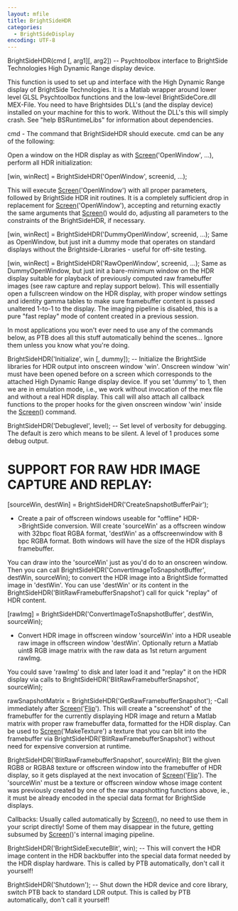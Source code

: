 ```yaml
---
layout: mfile
title: BrightSideHDR
categories:
  - BrightSideDisplay
encoding: UTF-8
---
```


BrightSideHDR(cmd [, arg1][, arg2]) -- Psychtoolbox interface to
BrightSide Technologies High Dynamic Range display device.

This function is used to set up and interface with the High Dynamic Range
display of BrightSide Technologies. It is a Matlab wrapper around lower
level GLSL Psychtoolbox functions and the low-level BrightSideCore.dll
MEX-File. You need to have Brightsides DLL's (and the display device)
installed on your machine for this to work. Without the DLL's this will
simply crash. See "help BSRuntimeLibs" for information about
dependencies.

cmd - The command that BrightSideHDR should execute. cmd can be any of
the following:

Open a window on the HDR display as with [Screen](/docs/Screen)('OpenWindow', ...),
perform all HDR initialization:

[win, winRect] = BrightSideHDR('OpenWindow', screenid, ...);

This will execute [Screen](/docs/Screen)('OpenWindow') with all proper parameters,
followed by BrightSide HDR init routines. It is a completely sufficient
drop in replacement for [Screen](/docs/Screen)('OpenWindow'), accepting and returning
exactly the same arguments that [Screen](/docs/Screen)() would do, adjusting all
parameters to the constraints of the BrightSideHDR, if necessary.

[win, winRect] = BrightSideHDR('DummyOpenWindow', screenid, ...);
Same as OpenWindow, but just init a dummy mode that operates on standard
displays without the Brightside-Libraries - useful for off-site testing.


[win, winRect] = BrightSideHDR('RawOpenWindow', screenid, ...);
Same as DummyOpenWindow, but just init a bare-minimum window on the HDR
display suitable for playback of previously computed raw framebuffer
images (see raw capture and replay support below). This will essentially
open a fullscreen window on the HDR display, with proper window settings
and identity gamma tables to make sure framebuffer content is passed
unaltered 1-to-1 to the display. The imaging pipeline is disabled, this
is a pure "fast replay" mode of content created in a previous session.


In most applications you won't ever need to use any of the commands
below, as PTB does all this stuff automatically behind the scenes...
Ignore them unless you know what you're doing.

BrightSideHDR('Initialize', win [, dummy]); -- Initialize the BrightSide libraries
for HDR output into onscreen window 'win'. Onscreen window 'win' must have been
opened before on a screen which corresponds to the attached High Dynamic Range
display device. If you set 'dummy' to 1, then we are in emulation mode,
i.e., we work without invocation of the mex file and without a real HDR
display. This call will also attach all callback functions to the proper
hooks for the given onscreen window 'win' inside the [Screen](/docs/Screen)() command.

BrightSideHDR('Debuglevel', level); -- Set level of verbosity for
debugging. The default is zero which means to be silent. A level of 1
produces some debug output.


# SUPPORT FOR RAW HDR IMAGE CAPTURE AND REPLAY:

[sourceWin, destWin] = BrightSideHDR('CreateSnapshotBufferPair');
- Create a pair of offscreen windows useable for "offline" HDR-\>BrightSide
conversion. Will create 'sourceWin' as a offscreen window with 32bpc
float RGBA format, 'destWin' as a offscreenwindow with 8 bpc RGBA format.
Both windows will have the size of the HDR displays framebuffer.

You can draw into the 'sourceWin' just as you'd do to an onscreen window.
Then you can call BrightSideHDR('ConvertImageToSnapshotBuffer', destWin,
sourceWin); to convert the HDR image into a BrightSide formatted image in
'destWin'. You can use 'destWin' or its content in the
BrightSideHDR('BlitRawFramebufferSnapshot') call for quick "replay" of
HDR content.


[rawImg] = BrightSideHDR('ConvertImageToSnapshotBuffer', destWin, sourceWin);
- Convert HDR image in offscreen window 'sourceWin' into a HDR
useable raw image in offscreen window 'destWin'. Optionally return a
Matlab uint8 RGB image matrix with the raw data as 1st return argument
rawImg.

You could save 'rawImg' to disk and later load it and "replay" it on the
HDR display via calls to BrightSideHDR('BlitRawFramebufferSnapshot',
sourceWin);


rawSnapshotMatrix = BrightSideHDR('GetRawFramebufferSnapshot');
-Call immediately after [Screen](/docs/Screen)('[Flip](/docs/Flip)'). This will create a "screenshot" of the
framebuffer for the currently displaying HDR image and return a Matlab
matrix with proper raw framebuffer data, formatted for the HDR display.
Can be used to [Screen](/docs/Screen)('MakeTexture') a texture that you can blit into the
framebuffer via BrightSideHDR('BlitRawFramebufferSnapshot') without need
for expensive conversion at runtime.


BrightSideHDR('BlitRawFramebufferSnapshot', sourceWin); Blit the given
RGB8 or RGBA8 texture or offscreen window into the framebuffer of HDR
display, so it gets displayed at the next invocation of [Screen](/docs/Screen)('[Flip](/docs/Flip)').
The 'sourceWin' must be a texture or offscreen window whose image content
was previously created by one of the raw snapshotting functions above,
ie., it must be already encoded in the special data format for BrightSide
displays.


Callbacks: Usually called automatically by [Screen](/docs/Screen)(), no need to use them
in your script directly! Some of them may disappear in the future,
getting subsumed by [Screen](/docs/Screen)()'s internal imaging pipeline.

BrightSideHDR('BrightSideExecuteBlit', win); -- This will convert
the HDR image content in the HDR backbuffer into the special data
format needed by the HDR display hardware. This is called by PTB
automatically, don't call it yourself!

BrightSideHDR('Shutdown'); -- Shut down the HDR device and core library,
switch PTB back to standard LDR output. This is called by PTB
automatically, don't call it yourself!